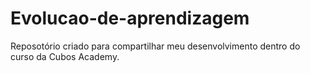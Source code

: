# Evolucao-de-aprendizagem
Reposotório criado para compartilhar meu desenvolvimento dentro do curso da Cubos Academy.
